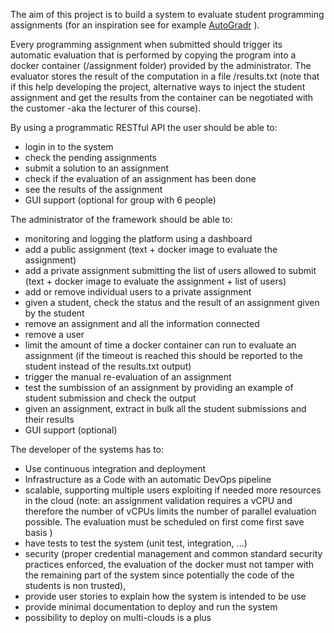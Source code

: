 The aim of this project is to build a system to evaluate student 
programming assignments (for an inspiration see for example
[AutoGradr](https://www.autogradr.com/) ).

Every programming assignment when submitted should
trigger its automatic evaluation that is performed by copying the program into
a docker container (/assignment folder) provided by the administrator.
The evaluator stores the result of the computation in a file /results.txt
(note that if this help developing the project, alternative ways to inject the
student assignment and get the results from the container can be negotiated with
the customer -aka the lecturer of this course). 

By using a programmatic RESTful API the user should be able to:
* login in to the system
* check the pending assignments
* submit a solution to an assignment
* check if the evaluation of an assignment has been done
* see the results of the assignment
* GUI support (optional for group with 6 people)

The administrator of the framework should be able to:
* monitoring and logging the platform using a dashboard
* add a public assignment (text + docker image to evaluate the assignment)
* add a private assignment submitting the list of users allowed to submit
  (text + docker image to evaluate the assignment + list of users)
* add or remove individual users to a private assignment
* given a student, check the status and the result of an assignment given 
  by the student
* remove an assignment and all the information connected
* remove a user
* limit the amount of time a docker container can run to evaluate an assignment
  (if the timeout is reached this should be reported to the student instead of
  the results.txt output)
* trigger the manual re-evaluation of an assignment
* test the sumbission of an assignment by providing an example of student
  submission and check the output
* given an assignment, extract in bulk all the student submissions 
  and their results
* GUI support (optional)

The developer of the systems has to:
* Use continuous integration and deployment
* Infrastructure as a Code with an automatic DevOps pipeline
* scalable, supporting multiple users exploiting if needed more resources in the
  cloud (note: an assignment validation requires a vCPU and therefore the number
  of vCPUs limits the number of parallel evaluation possible.  The evaluation 
  must be scheduled on first come first save basis )
* have tests to test the system (unit test, integration, ...)
* security (proper credential management and common standard security practices
  enforced, the evaluation of the docker must not tamper with the remaining
  part of the system since potentially the code of the students is non trusted),
* provide user stories to explain how the system is intended to be use
* provide minimal documentation to deploy and run the system
* possibility to deploy on multi-clouds is a plus



